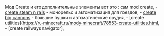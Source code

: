 Мод Create и его дополнительные элементы вот это : сам mod create, - [create steam n rails](https://ru-minecraft.ru/mody-minecraft/76565-create-steam-n-rails.html) - монорельс и автоматизация для поездов, - [create big cannons](https://ru-minecraft.ru/mody-minecraft/76296-create-big-cannons.html) - большие пушки и автоматические орудия, - [create utilities](https://ru-minecraft.ru/mody-minecraft/78553-create-utilities.html, - [create railways navigator], 